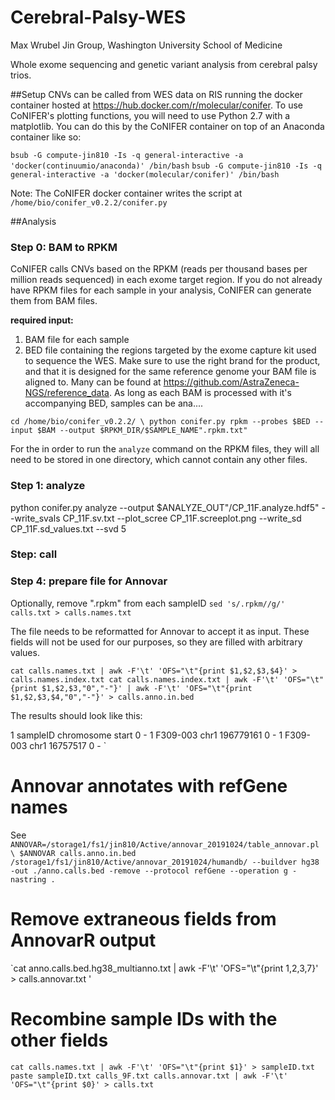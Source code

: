 # Cerebral-Palsy-WES
Max Wrubel
Jin Group, Washington University School of Medicine

Whole exome sequencing and genetic variant analysis from cerebral palsy trios. 

##Setup
CNVs can be called from WES data on RIS running the docker container hosted at https://hub.docker.com/r/molecular/conifer. To use CoNIFER's plotting functions, you will need to use Python 2.7 with a matplotlib. You can do this by the CoNIFER container on top of an Anaconda container like so:

`bsub -G compute-jin810 -Is -q general-interactive -a 'docker(continuumio/anaconda)' /bin/bash` 
`bsub -G compute-jin810 -Is -q general-interactive -a 'docker(molecular/conifer)' /bin/bash`

Note: The CoNIFER docker container writes the script at `/home/bio/conifer_v0.2.2/conifer.py`

##Analysis

### Step 0: BAM to RPKM

CoNIFER calls CNVs based on the RPKM (reads per thousand bases per million reads sequenced) in each exome target region. If you do not already have RPKM files for each sample in your analysis, CoNIFER can generate them from BAM files.

**required input:**
  1. BAM file for each sample
  2. BED file containing the regions targeted by the exome capture kit used to sequence the WES. Make sure to use the right brand for the product, and that it is designed for the same reference genome your BAM file is aligned to. Many can be found at https://github.com/AstraZeneca-NGS/reference_data. As long as each BAM is processed with it's accompanying BED, samples can be ana....

`cd /home/bio/conifer_v0.2.2/ \
python conifer.py rpkm --probes $BED --input $BAM --output $RPKM_DIR/$SAMPLE_NAME".rpkm.txt" `

For the in order to run the `analyze` command on the RPKM files, they will all need to be stored in one directory, which cannot contain any other files.

### Step 1: analyze

python conifer.py analyze --output $ANALYZE_OUT"/CP_11F.analyze.hdf5" --write_svals CP_11F.sv.txt --plot_scree CP_11F.screeplot.png --write_sd CP_11F.sd_values.txt --svd 5

### Step: call


### Step 4: prepare file for Annovar

Optionally, remove ".rpkm" from each sampleID
`sed 's/.rpkm//g/' calls.txt > calls.names.txt`

The file needs to be reformatted for Annovar to accept it as input. These fields will not be used for our purposes, so they are filled with arbitrary values.

`cat calls.names.txt | awk -F'\t' 'OFS="\t"{print $1,$2,$3,$4}' > calls.names.index.txt
cat calls.names.index.txt | awk -F'\t' 'OFS="\t"{print $1,$2,$3,"0","-"}' | awk -F'\t' 'OFS="\t"{print $1,$2,$3,$4,"0","-"}' > calls.anno.in.bed
`

The results should look like this:

1       sampleID        chromosome      start   0       -
1       F309-003        chr1    196779161       0       -
1       F309-003        chr1    16757517        0       -
`

# Annovar annotates with refGene names
See 
`ANNOVAR=/storage1/fs1/jin810/Active/annovar_20191024/table_annovar.pl \
$ANNOVAR calls.anno.in.bed /storage1/fs1/jin810/Active/annovar_20191024/humandb/ --buildver hg38 -out ./anno.calls.bed -remove --protocol refGene --operation g -nastring .
`
# Remove extraneous fields from AnnovarR output

`cat anno.calls.bed.hg38_multianno.txt | awk -F'\t' 'OFS="\t"{print $1,$2,$3,$7}' > calls.annovar.txt '

# Recombine sample IDs with the other fields

`cat calls.names.txt | awk -F'\t' 'OFS="\t"{print $1}' > sampleID.txt
paste sampleID.txt calls_9F.txt calls.annovar.txt | awk -F'\t' 'OFS="\t"{print $0}' > calls.txt`

